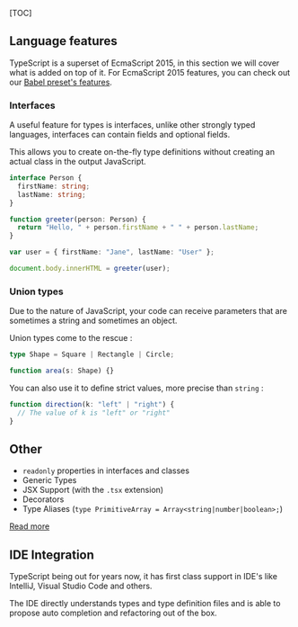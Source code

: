 [TOC]

## Language features

TypeScript is a superset of EcmaScript 2015, in this section we will cover what is added on top of it.
For EcmaScript 2015 features, you can check out our [Babel preset's features](../05_crafty-preset-babel/JavaScript_Features.md).

### Interfaces

A useful feature for types is interfaces, unlike other strongly typed languages, interfaces can contain fields and optional fields.

This allows you to create on-the-fly type definitions without creating an actual class in the output JavaScript.

```typescript
interface Person {
  firstName: string;
  lastName: string;
}

function greeter(person: Person) {
  return "Hello, " + person.firstName + " " + person.lastName;
}

var user = { firstName: "Jane", lastName: "User" };

document.body.innerHTML = greeter(user);
```

### Union types

Due to the nature of JavaScript, your code can receive parameters that are sometimes a string and sometimes an object.

Union types come to the rescue :

```typescript
type Shape = Square | Rectangle | Circle;

function area(s: Shape) {}
```

You can also use it to define strict values, more precise than `string` :

```typescript
function direction(k: "left" | "right") {
  // The value of k is "left" or "right"
}
```

## Other

* `readonly` properties in interfaces and classes
* Generic Types
* JSX Support (with the `.tsx` extension)
* Decorators
* Type Aliases (`type PrimitiveArray = Array<string|number|boolean>;`)

[Read more](http://www.typescriptlang.org/docs/tutorial.html)

## IDE Integration

TypeScript being out for years now, it has first class support in IDE's like IntelliJ, Visual Studio Code and others.

The IDE directly understands types and type definition files and is able to propose auto completion and refactoring out of the box.
